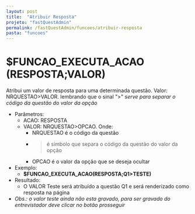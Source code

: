 ```yaml
---
layout: post
title:  "Atribuir Resposta"
projeto: "fastQuestAdmin"
permalink: /fastQuestAdmin/funcoes/atribuir-resposta
pasta: "funcoes"
---
```

# $FUNCAO_EXECUTA_ACAO (RESPOSTA;VALOR)

Atribui um valor de resposta para uma determinada questão. Valor: NRQUESTAO>VALOR. lembrando que o sinal ">" *serve para separar o código da questão do valor da opção*

- Parâmetros: 
    - ACAO: RESPOSTA
    - VALOR: NRQUESTAO>OPCAO. Onde: 
        - NRQUESTAO é o código da questão
        - > é simbolo que separa o código da questão do valor da opção
        - OPCAO é o valor da opção que se deseja ocultar
- Exemplo:
    - **$FUNCAO_EXECUTA_ACAO(RESPOSTA;Q1>TESTE)**
- Resultado:
    - O VALOR Teste será atribuído a questão Q1 e será renderizado como resposta na página
 - *Obs.: o valor teste ainda não esta gravado, para ser gravado do entrevistador deve clicar no botão prosseguir*